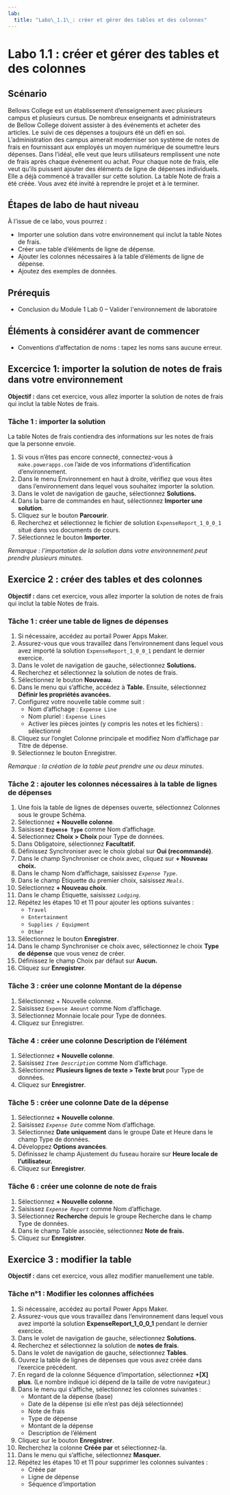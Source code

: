 ```yaml
---
lab:
  title: "Labo\_1.1\_: créer et gérer des tables et des colonnes"
---
```


# Labo 1.1 : créer et gérer des tables et des colonnes

## Scénario
Bellows College est un établissement d’enseignement avec plusieurs campus et plusieurs cursus. De nombreux enseignants et administrateurs de Bellow College doivent assister à des événements et acheter des articles. Le suivi de ces dépenses a toujours été un défi en soi.
L’administration des campus aimerait moderniser son système de notes de frais en fournissant aux employés un moyen numérique de soumettre leurs dépenses.
Dans l’idéal, elle veut que leurs utilisateurs remplissent une note de frais après chaque événement ou achat. Pour chaque note de frais, elle veut qu’ils puissent ajouter des éléments de ligne de dépenses individuels. Elle a déjà commencé à travailler sur cette solution. La table Note de frais a été créée. Vous avez été invité à reprendre le projet et à le terminer.

## Étapes de labo de haut niveau
À l’issue de ce labo, vous pourrez :
- Importer une solution dans votre environnement qui inclut la table Notes de frais.
- Créer une table d’éléments de ligne de dépense.
- Ajouter les colonnes nécessaires à la table d’éléments de ligne de dépense.
- Ajoutez des exemples de données.

## Prérequis
- Conclusion du Module 1 Lab 0 – Valider l'environnement de laboratoire 

## Éléments à considérer avant de commencer
- Conventions d’affectation de noms : tapez les noms sans aucune erreur.

## Excercice 1: importer la solution de notes de frais dans votre environnement
**Objectif :** dans cet exercice, vous allez importer la solution de notes de frais qui inclut la table Notes de frais.

### Tâche 1 : importer la solution
La table Notes de frais contiendra des informations sur les notes de frais que la personne envoie.
1. Si vous n’êtes pas encore connecté, connectez-vous à `make.powerapps.com` l’aide de vos informations d’identification d’environnement.
2. Dans le menu Environnement en haut à droite, vérifiez que vous êtes dans l’environnement dans lequel vous souhaitez importer la solution.
3. Dans le volet de navigation de gauche, sélectionnez **Solutions.**
4. Dans la barre de commandes en haut, sélectionnez **Importer une solution**.
5. Cliquez sur le bouton **Parcourir**.
6. Recherchez et sélectionnez le fichier de solution `ExpenseReport_1_0_0_1` situé dans vos documents de cours.
7. Sélectionnez le bouton **Importer**.

*Remarque : l’importation de la solution dans votre environnement peut prendre plusieurs minutes.*

## Exercice 2 : créer des tables et des colonnes
**Objectif :** dans cet exercice, vous allez importer la solution de notes de frais qui inclut la table Notes de frais.

### Tâche 1 : créer une table de lignes de dépenses
1. Si nécessaire, accédez au portail Power Apps Maker.
2. Assurez-vous que vous travaillez dans l’environnement dans lequel vous avez importé la solution `ExpenseReport_1_0_0_1` pendant le dernier exercice.
3. Dans le volet de navigation de gauche, sélectionnez **Solutions.**
4. Recherchez et sélectionnez la solution de notes de frais.
5. Sélectionnez le bouton **Nouveau**.
6. Dans le menu qui s’affiche, accédez à **Table.** Ensuite, sélectionnez **Définir les propriétés avancées.**
7. Configurez votre nouvelle table comme suit :
   - Nom d’affichage : `Expense Line`
   - Nom pluriel : `Expense Lines`
   - Activer les pièces jointes (y compris les notes et les fichiers) : sélectionné
8. Cliquez sur l’onglet Colonne principale et modifiez Nom d’affichage par Titre de dépense.
9. Sélectionnez le bouton Enregistrer.

*Remarque : la création de la table peut prendre une ou deux minutes.*

### Tâche 2 : ajouter les colonnes nécessaires à la table de lignes de dépenses
1. Une fois la table de lignes de dépenses ouverte, sélectionnez Colonnes sous le groupe Schéma.
2. Sélectionnez **+ Nouvelle colonne**.
3. Saisissez **`Expense Type`** comme Nom d’affichage.
4. Sélectionnez **Choix > Choix** pour Type de données.
5. Dans Obligatoire, sélectionnez **Facultatif.**
6. Définissez Synchroniser avec le choix global sur **Oui (recommandé)**.
7. Dans le champ Synchroniser ce choix avec, cliquez sur **+ Nouveau choix.**
8. Dans le champ Nom d’affichage, saisissez *`Expense Type`*.
9. Dans le champ Étiquette du premier choix, saisissez *`Meals`*.
10. Sélectionnez **+ Nouveau choix**.
11. Dans le champ Étiquette, saisissez *`Lodging`*.
12. Répétez les étapes 10 et 11 pour ajouter les options suivantes :
    - `Travel`
    - `Entertainment`
    - `Supplies / Equipment`
    - `Other`
13. Sélectionnez le bouton **Enregistrer**.
14. Dans le champ Synchroniser ce choix avec, sélectionnez le choix **Type de dépense** que vous venez de créer.
15. Définissez le champ Choix par défaut sur **Aucun.**
16. Cliquez sur **Enregistrer**.

### Tâche 3 : créer une colonne Montant de la dépense
1. Sélectionnez + Nouvelle colonne.
2. Saisissez `Expense Amount` comme Nom d’affichage.
3. Sélectionnez Monnaie locale pour Type de données.
4. Cliquez sur Enregistrer.

### Tâche 4 : créer une colonne Description de l’élément
1. Sélectionnez **+ Nouvelle colonne**.
2. Saisissez *`Item Description`* comme Nom d’affichage.
3. Sélectionnez **Plusieurs lignes de texte > Texte brut** pour Type de données.
4. Cliquez sur **Enregistrer**.

### Tâche 5 : créer une colonne Date de la dépense
1. Sélectionnez **+ Nouvelle colonne**.
2. Saisissez *`Expense Date`* comme Nom d’affichage.
3. Sélectionnez **Date uniquement** dans le groupe Date et Heure dans le champ Type de données.
4. Développez **Options avancées**.
5. Définissez le champ Ajustement du fuseau horaire sur **Heure locale de l’utilisateur.**
6. Cliquez sur **Enregistrer**.

### Tâche 6 : créer une colonne de note de frais
1. Sélectionnez **+ Nouvelle colonne**.
2. Saisissez *`Expense Report`* comme Nom d’affichage.
3. Sélectionnez **Recherche** depuis le groupe Recherche dans le champ Type de données.
4. Dans le champ Table associée, sélectionnez **Note de frais.**
5. Cliquez sur **Enregistrer**.

## Exercice 3 : modifier la table
**Objectif :** dans cet exercice, vous allez modifier manuellement une table.

### Tâche n°1 : Modifier les colonnes affichées
1. Si nécessaire, accédez au portail Power Apps Maker.
2. Assurez-vous que vous travaillez dans l’environnement dans lequel vous avez importé la solution **ExpenseReport_1_0_0_1** pendant le dernier exercice.
3. Dans le volet de navigation de gauche, sélectionnez **Solutions.**
4. Recherchez et sélectionnez la solution de **notes de frais**.
5. Dans le volet de navigation de gauche, sélectionnez **Tables**.
6. Ouvrez la table de lignes de dépenses que vous avez créée dans l’exercice précédent.
7. En regard de la colonne Séquence d’importation, sélectionnez **+[X] plus**. (Le nombre indiqué ici dépend de la taille de votre navigateur.)
8. Dans le menu qui s’affiche, sélectionnez les colonnes suivantes :
   - Montant de la dépense (base)
   - Date de la dépense (si elle n’est pas déjà sélectionnée)
   - Note de frais
   - Type de dépense
   - Montant de la dépense
   - Description de l’élément
9. Cliquez sur le bouton **Enregistrer**.
10. Recherchez la colonne **Créée par** et sélectionnez-la.
11. Dans le menu qui s’affiche, sélectionnez **Masquer.**
12. Répétez les étapes 10 et 11 pour supprimer les colonnes suivantes :
    - Créée par
    - Ligne de dépense
    - Séquence d’importation
